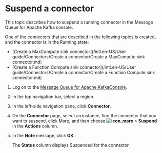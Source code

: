 # Suspend a connector

This topic describes how to suspend a running connector in the Message Queue for Apache Kafka console.

One of the connectors that are described in the following topics is created, and the connector is in the Running state:

-   [Create a MaxCompute sink connector](/intl.en-US/User guide/Connectors/Create a connector/Create a MaxCompute sink connector.md)
-   [Create a Function Compute sink connector](/intl.en-US/User guide/Connectors/Create a connector/Create a Function Compute sink connector.md)

1.  Log on to the [Message Queue for Apache KafkaConsole](https://kafka.console.aliyun.com/?spm=a2c4g.11186623.2.22.6bf72638IfKzDm).

2.  In the top navigation bar, select a region.

3.  In the left-side navigation pane, click **Connector**.

4.  On the **Connector** page, select an instance, find the connector that you want to suspend, click More, and then choose **![icon_more](../images/p185678.png)** \> **Suspend** in the **Actions** column.

5.  In the **Note** message, click **OK**.

    The **Status** column displays Suspended for the connector.


